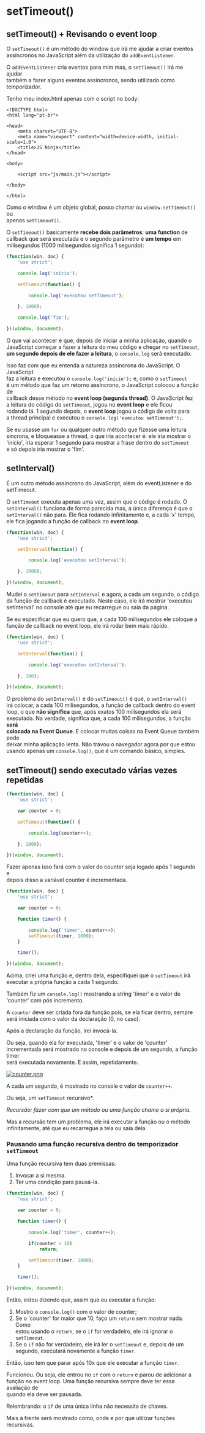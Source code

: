 # setTimeout()

## setTimeout() + Revisando o event loop
O `setTimeout()` é um método do window que irá me ajudar a criar eventos  
assíncronos no JavaScript além da utilização do `addEventListener`.  

O `addEventListener` cria eventos para mim mas, o `setTimeout()` irá me ajudar  
também a fazer alguns eventos assíncronos, sendo utilizado como temporizador.  

Tenho meu index.html apenas com o script no body:  

```HMTL 
<!DOCTYPE html>
<html lang="pt-br">

<head>
    <meta charset="UTF-8">
    <meta name="viewport" content="width=device-width, initial-scale=1.0">
    <title>JS Ninja</title>
</head>

<body>

    <script src="js/main.js"></script>

</body>

</html>
```

Como o window é um objeto global, posso chamar ou `window.setTimeout()` ou  
apenas `setTimeout()`.  

O `setTimeout()` basicamente **recebe dois parâmetros**: **uma function** de  
callback que será executada e o segundo parâmetro é **um tempo** em  
milisegundos (1000 milisegundos significa 1 segundo):

```JAVASCRIPT
(function(win, doc) {
    'use strict';

    console.log('início');

    setTimeout(function() {

        console.log('executou setTimeout');

    }, 1000);

    console.log('fim');

})(window, document);
```

O que vai acontecer é que, depois de iniciar a minha aplicação, quando o  
JavaScript começar a fazer a leitura do meu código e chegar no `setTimeout`,  
**um segundo depois de ele fazer a leitura**, o `console.log` será executado.  

Isso faz com que eu entenda a natureza assíncrona do JavaScript. O JavaScript  
faz a leitura e executou o `console.log('início');` e, como o `setTimeout`  
é um método que faz um retorno assíncrono, o JavaScript colocou a função de  
callback desse método no **event loop (segunda thread)**. O JavaScript fez  
a leitura do código do `setTimeout`, jogou no **event loop** e ele ficou  
rodando lá. 1 segundo depois, o **event loop** jogou o código de volta para  
a thread principal e executou o `console.log('executou setTimeout');`.

Se eu usasse um `for` ou qualquer outro método que fizesse uma leitura  
síncrona, e bloqueasse a thread, o que iria acontecer é: ele iria mostrar o  
'início', iria esperar 1 segundo para mostrar a frase dentro do `setTimeout`  
e só depois iria mostrar o 'fim'.

## setInterval()
É um outro método assíncrono do JavaScript, além do eventListener e do  
setTimeout.  

O `setTimeout` executa apenas uma vez, assim que o código é rodado. O  
`setInterval()` funciona de forma parecida mas, a única diferença é que o  
`setInterval()` não para. Ele fica rodando infinitamente e, a cada 'x' tempo,  
ele fica jogando a função de callback no **event loop**.  

```JAVASCRIPT
(function(win, doc) {
    'use strict';

    setInterval(function() {

        console.log('executou setInterval');

    }, 1000);

})(window, document);
```

Mudei o `setTimeout` para `setInterval` e agora, a cada um segundo, o código  
da função de callback é executado. Neste caso, ele irá mostrar 'executou  
setInterval' no console até que eu recarregue ou saia da página.  

Se eu especificar que eu quero que, a cada 100 milisegundos ele coloque a  
função de callback no event loop, ele irá rodar bem mais rápido.

```JAVASCRIPT
(function(win, doc) {
    'use strict';

    setInterval(function() {

        console.log('executou setInterval');

    }, 100);

})(window, document);
```

O problema do `setInterval()` e do `setTimeout()` é que, o `setInterval()`  
irá colocar, a cada 100 milisegundos, a função de callback dentro do event  
loop, o que **não significa** que, após exatos 100 milisegundos ela será  
executada. Na verdade, significa que, a cada 100 milisegundos, a função **será  
colocada na Event Queue**. E colocar muitas coisas na Event Queue também pode  
deixar minha aplicação lenta. Não travou o navegador agora por que estou  
usando apenas um `console.log()`, que é um comando básico, simples.  

## setTimeout() sendo executado várias vezes repetidas
```JAVASCRIPT
(function(win, doc) {
    'use strict';

    var counter = 0;

    setTimeout(function() {

        console.log(counter++);

    }, 1000);

})(window, document);
```

Fazer apenas isso fará com o valor do counter seja logado após 1 segundo e  
depois disso a variável counter é incrementada.  

```JAVASCRIPT
(function(win, doc) {
    'use strict';

    var counter = 0;

    function timer() {

        console.log('timer', counter++);
        setTimeout(timer, 1000);
    }

    timer();

})(window, document);
```

Acima, criei uma função e, dentro dela, especifiquei que o `setTimeout` irá  
executar a própria função a cada 1 segundo.  

Também fiz um `console.log()` mostrando a string 'timer' e o valor de  
'counter' com pós incremento.  

A `counter` deve ser criada fora da função pois, se ela ficar dentro, sempre  
será iniciada com o valor da declaração (0, no caso).  

Após a declaração da função, irei invocá-la.  

Ou seja, quando ela for executada, 'timer' e o valor de 'counter'  
incrementada será mostrado no console e depois de um segundo, a função timer  
será executada novamente. E assim, repetidamente.  

[![counter.png](https://s25.postimg.org/fsrry5i9r/counter.png)](https://postimg.org/image/eqhlflzgb/)

A cada um segundo, é mostrado no console o valor de `counter++`.  

Ou seja, um `setTimeout` recursivo*.  

*Recursão: fazer com que um método ou uma função chame a si própria.*  

Mas a recursão tem um problema, ele irá executar a função ou o método  
infinitamente, até que eu recarregue a tela ou saia dela.  


### Pausando uma função recursiva dentro do temporizador `setTimeout`
Uma função recursiva tem duas premissas:
1. Invocar a si mesma.
2. Ter uma condição para pausá-la.

```JAVASCRIPT
(function(win, doc) {
    'use strict';

    var counter = 0;

    function timer() {

        console.log('timer', counter++);

        if(counter > 10)
            return;

        setTimeout(timer, 1000);
    }

    timer();

})(window, document);
```
Então, estou dizendo que, assim que eu executar a função:
1. Mostro o `console.log()` com o valor de counter;
2. Se o 'counter' for maior que 10, faço um `return` sem mostrar nada. Como  
estou usando o `return`, se o `if` for verdadeiro, ele irá ignorar o  
`setTimeout`.
3. Se o `if` não for verdadeiro, ele irá ler o `setTimeout` e, depois de um  
segundo, executará novamente a função `timer`.  

Então, isso tem que parar após 10x que ele executar a função `timer`.  

Funcionou. Ou seja, ele entrou no `if` com o `return` e parou de adicionar a  
função no event loop. Uma função recursiva sempre deve ter essa avaliação de  
quando ela deve ser pausada.  

Relembrando: o `if` de uma única linha não necessita de chaves.  

Mais à frente será mostrado como, onde e por que utilizar funções recursivas.  
